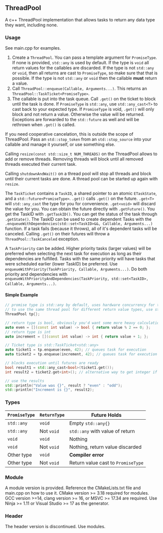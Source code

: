 ## ThreadPool

A c++ ThreadPool implementation that allows tasks to return any data type they want, including none.

### Usage
See main.cpp for examples.

1. Create a `ThreadPool`. You can pass a template argument for `PromiseType`. If none is provided, `std::any` is used by default. If the type is `void` all return values for the callables are discarded. If the type is not `std::any` or `void`, then all returns are cast to `PromiseType`, so make sure that that is possible. If the type is not `std::any` or `void` then the callable **must** return a value.
2. Call `ThreadPool::enqueue(Callable, Arguments...)`. This returns an `ThreadPool::TaskTicket<PromiseType>`.
3. The callable is put into the task queue. Call `.get()` on the ticket to block until the task is done. If `PromiseType` is `std::any`, use `std::any_cast<T>` to cast back to your expected type. If `PromiseType` is void, `.get()` will only block and not return a value. Otherwise the value will be returned. Exceptions are forwarded to the `std::future` as well and will be rethrown when `.get()` is called.

If you need cooperative cancelation, this is outside the scope of ThreadPool. Pass an `std::stop_token` from an `std::stop_source` into your callable and manage it yourself, or use something else.

Calling `resize(const std::size_t NUM_THREADS)` on the ThreadPool allows to add or remove threads. Removing threads will block until all removed threads executed their current task.

Calling `shutdownAndWait()` on a thread pool will stop all threads and block until their current tasks are done. A thread pool can be started up again with `resize`.

The `TaskTicket` contains a `TaskID`, a shared pointer to an atomic `ETaskState`, and a `std::future<PromiseType>`. `.get()` calls `.get()` on the future. `.get<T>` will `std::any_cast` the type for you for convenience. `.get<void>` will discard the value for you. You can obtain the future directly with `.getFuture()`. You get the TaskID with `.getTaskID()`. You can get the status of the task through `.getState()`. The TaskID can be used to create dependent Tasks with the `.enqueueWithDependencies(std::set<TaskID>&&, Callable, Arguments...)` function.
If a task fails (because it throws), all of it's dependent tasks will be canceled. Calling `.get()` on their futures will throw a `ThreadPool::TaskCanceled` exception.

A `TaskPriority` can be added. Higher priority tasks (larger values) will be preferred when selecting the next task for execution as long as their dependencies are fulfilled. Tasks with the same priority will have tasks that were scheduled earlier (lower TaskID) be preferred. Use `enqueueWithPriority(TaskPriority, Callable, Arguments...)`.
Do both priority and dependencies with `enqueueWithPriorityAndDependencies(TaskPriority, std::set<TaskID>, Callable, Arguments...)`.

#### Simple Example

```cpp
// promise type is std::any by default, uses hardware concurrency for thread pool size by default.
// to use the same thread pool for different return value types, use std::any for the PromiseType
ThreadPool tp{};

// return type is bool, obviously you'd want some more heavy calculations in your threads.
auto even = [](const int value) -> bool { return value % 2 == 0; };
// return type is int
auto increment = [](const int value) -> int { return value + 1; };

// Ticket type is std::TaskTicket<std::any>
auto ticket1 = tp.enqueue(even, 42); // queues task for execution
auto ticket2 = tp.enqueue(increment, 42); // queues task for execution

// blocks execution until futures are ready
bool result1 = std::any_cast<bool>(ticket1.get());
int result2 = ticket2.get<int>(); // alternative way to get integer if PromiseType is any

// use the results
std::println("Value was {}", result ? "even" : "odd");
std::println("Increment is {}", result2);
```

### Types

| `PromiseType` | `ReturnType`  | Future Holds                            |
|---------------|---------------|-----------------------------------------|
| `std::any`    | `void`        | Empty `std::any{}`                      |
| `std::any`    | Not `void`    | `std::any` with value of return         |
| `void`        | `void`        | Nothing                                 |
| `void`        | Not `void`    | Nothing, return value discarded         |
| Other type    | `void`        | **Compiler error**                      |
| Other type    | Not `void`    | Return value cast to `PromiseType`      |

### Module

A module version is provided. Reference the CMakeLists.txt file and main.cpp on how to use it.
CMake version >= 3.18 required for modules. GCC version >=14, clang version >= 16, or MSVC >= 17.34 are required.
Use Ninja >= 1.11 or Visual Studio >= 17 as the generator.

### Header

The header version is discontinued. Use modules.
